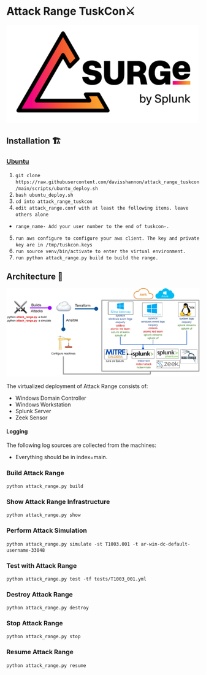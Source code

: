 # Attack Range TuskCon⚔️
![Attack Range Log](docs/surge_logo.png)

## Installation 🏗

### [Ubuntu](https://github.com/davisshannon/attack_range_tuskcon/)

1. `git clone https://raw.githubusercontent.com/davisshannon/attack_range_tuskcon/main/scripts/ubuntu_deploy.sh`
2. `bash ubuntu_deploy.sh`
3. `cd into attack_range_tuskcon`
4. `edit attack_range.conf with at least the following items. leave others alone`
- `range_name- Add your user number to the end of tuskcon-.`
5. `run aws configure to configure your aws client. The key and private key are in /tmp/tuskcon.keys`
6. `run source venv/bin/activate to enter the virtual environment.`
7. `run python attack_range.py build to build the range.`

## Architecture 🏯
![Logical Diagram](docs/attack_range_architecture.png)

The virtualized deployment of Attack Range consists of:

- Windows Domain Controller
- Windows Workstation
- Splunk Server
- Zeek Sensor

#### Logging
The following log sources are collected from the machines:
- Everything should be in index=main.

### Build Attack Range
```
python attack_range.py build
```

### Show Attack Range Infrastructure
```
python attack_range.py show
```

### Perform Attack Simulation
```
python attack_range.py simulate -st T1003.001 -t ar-win-dc-default-username-33048
```

### Test with Attack Range
```
python attack_range.py test -tf tests/T1003_001.yml
```

### Destroy Attack Range
```
python attack_range.py destroy
```

### Stop Attack Range
```
python attack_range.py stop
```

### Resume Attack Range
```
python attack_range.py resume
```
